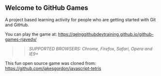## Welcome to GitHub Games

A project based learning activity for people who are getting started with Git and GitHub.

You can play the game at: https://qelnggithubdevtraining.github.io/github-games-rjavedv/

>> _*SUPPORTED BROWSERS*: Chrome, Firefox, Safari, Opera and IE9+_

This fun open source game was cloned from: https://github.com/jakesgordon/javascript-tetris
